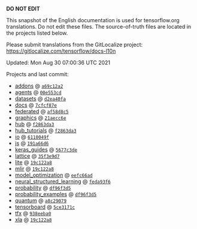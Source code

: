__DO NOT EDIT__

This snapshot of the English documentation is used for tensorflow.org
translations. Do not edit these files. The source-of-truth files are located in
the projects listed below.

Please submit translations from the GitLocalize project: https://gitlocalize.com/tensorflow/docs-l10n

Updated: Mon Aug 30 07:00:36 UTC 2021

Projects and last commit:

- [addons](https://github.com/tensorflow/addons/tree/master/docs) @ <a href='https://github.com/tensorflow/addons/commit/a69c12a26e129d9fb388114fa65fc3ddac16a977'><code>a69c12a2</code></a>
- [agents](https://github.com/tensorflow/agents/tree/master/docs) @ <a href='https://github.com/tensorflow/agents/commit/00e553cd7e02d8302844386ee6f57d3251952826'><code>00e553cd</code></a>
- [datasets](https://github.com/tensorflow/datasets/tree/master/docs) @ <a href='https://github.com/tensorflow/datasets/commit/d2ea40fa518e236170d404f2e0ca936d22af2059'><code>d2ea40fa</code></a>
- [docs](https://github.com/tensorflow/docs/tree/master/site/en) @ <a href='https://github.com/tensorflow/docs/commit/7cfcf87e162a8352f46038e26202d37de7e77323'><code>7cfcf87e</code></a>
- [federated](https://github.com/tensorflow/federated/tree/master/docs) @ <a href='https://github.com/tensorflow/federated/commit/af58d8c55249c1d5699a942c5ce276651a6554cd'><code>af58d8c5</code></a>
- [graphics](https://github.com/tensorflow/graphics/tree/master/tensorflow_graphics/g3doc) @ <a href='https://github.com/tensorflow/graphics/commit/21aecc6e71ab5d5b5e7aea16143bd5338311bac5'><code>21aecc6e</code></a>
- [hub](https://github.com/tensorflow/hub/tree/master/docs) @ <a href='https://github.com/tensorflow/hub/commit/f2863da3d3784b0b41ae3e661c2f8486d9e6d465'><code>f2863da3</code></a>
- [hub_tutorials](https://github.com/tensorflow/hub/tree/master/examples/colab) @ <a href='https://github.com/tensorflow/hub/commit/f2863da3d3784b0b41ae3e661c2f8486d9e6d465'><code>f2863da3</code></a>
- [io](https://github.com/tensorflow/io/tree/master/docs) @ <a href='https://github.com/tensorflow/io/commit/6110049ff73ed5dc85046737f71057401b679eac'><code>6110049f</code></a>
- [js](https://github.com/tensorflow/tfjs-website/tree/master/docs) @ <a href='https://github.com/tensorflow/tfjs-website/commit/191a66d663dec77fc677c583a05fb0d4bfecf5ef'><code>191a66d6</code></a>
- [keras_guides](https://github.com/tensorflow/docs/tree/snapshot-keras/site/en/guide/keras) @ <a href='https://github.com/tensorflow/docs/commit/5677c3deac1bf7cdaeaf3fc17ff3fe8ebe785179'><code>5677c3de</code></a>
- [lattice](https://github.com/tensorflow/lattice/tree/master/docs) @ <a href='https://github.com/tensorflow/lattice/commit/35f3e9d7da7f90a700d7a903e1818e82965f245c'><code>35f3e9d7</code></a>
- [lite](https://github.com/tensorflow/tensorflow/tree/master/tensorflow/lite/g3doc) @ <a href='https://github.com/tensorflow/tensorflow/commit/19c122a81862561c031e4759cb1e5324c6023ee7'><code>19c122a8</code></a>
- [mlir](https://github.com/tensorflow/tensorflow/tree/master/tensorflow/compiler/mlir/g3doc) @ <a href='https://github.com/tensorflow/tensorflow/commit/19c122a81862561c031e4759cb1e5324c6023ee7'><code>19c122a8</code></a>
- [model_optimization](https://github.com/tensorflow/model-optimization/tree/master/tensorflow_model_optimization/g3doc) @ <a href='https://github.com/tensorflow/model-optimization/commit/eefc66ad656ff7570446eec85ca414eaa714f552'><code>eefc66ad</code></a>
- [neural_structured_learning](https://github.com/tensorflow/neural-structured-learning/tree/master/g3doc) @ <a href='https://github.com/tensorflow/neural-structured-learning/commit/feda93f635671730372e5281f02ade4226704141'><code>feda93f6</code></a>
- [probability](https://github.com/tensorflow/probability/tree/main/tensorflow_probability/g3doc) @ <a href='https://github.com/tensorflow/probability/commit/df96f3d56eff92c6b06fbac68dc58e095e28fed6'><code>df96f3d5</code></a>
- [probability_examples](https://github.com/tensorflow/probability/tree/main/tensorflow_probability/examples/jupyter_notebooks) @ <a href='https://github.com/tensorflow/probability/commit/df96f3d56eff92c6b06fbac68dc58e095e28fed6'><code>df96f3d5</code></a>
- [quantum](https://github.com/tensorflow/quantum/tree/master/docs) @ <a href='https://github.com/tensorflow/quantum/commit/a8c29079a4d05a8de0ce7ba4136fc5f95d5ea23c'><code>a8c29079</code></a>
- [tensorboard](https://github.com/tensorflow/tensorboard/tree/master/docs) @ <a href='https://github.com/tensorflow/tensorboard/commit/5ce3171cf268b25a1beab9d7d1185e3161bac7e3'><code>5ce3171c</code></a>
- [tfx](https://github.com/tensorflow/tfx/tree/master/docs) @ <a href='https://github.com/tensorflow/tfx/commit/938eeba0b040dd1553520eb67b75d17ddbb17bab'><code>938eeba0</code></a>
- [xla](https://github.com/tensorflow/tensorflow/tree/master/tensorflow/compiler/xla/g3doc) @ <a href='https://github.com/tensorflow/tensorflow/commit/19c122a81862561c031e4759cb1e5324c6023ee7'><code>19c122a8</code></a>

